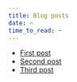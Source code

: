 ```yaml
---
title: Blog posts
date: ~
time_to_read: ~
---
```


- [First post](hyperref:blog-posts/first)
- [Second post](hyperref:blog-posts/second)
- [Third post](hyperref:blog-posts/third)

